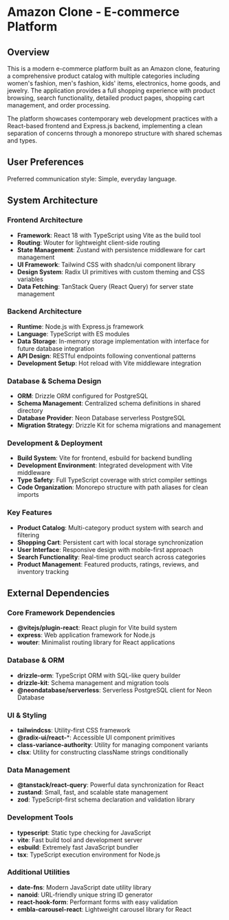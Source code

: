 # Amazon Clone - E-commerce Platform

## Overview

This is a modern e-commerce platform built as an Amazon clone, featuring a comprehensive product catalog with multiple categories including women's fashion, men's fashion, kids' items, electronics, home goods, and jewelry. The application provides a full shopping experience with product browsing, search functionality, detailed product pages, shopping cart management, and order processing.

The platform showcases contemporary web development practices with a React-based frontend and Express.js backend, implementing a clean separation of concerns through a monorepo structure with shared schemas and types.

## User Preferences

Preferred communication style: Simple, everyday language.

## System Architecture

### Frontend Architecture
- **Framework**: React 18 with TypeScript using Vite as the build tool
- **Routing**: Wouter for lightweight client-side routing
- **State Management**: Zustand with persistence middleware for cart management
- **UI Framework**: Tailwind CSS with shadcn/ui component library
- **Design System**: Radix UI primitives with custom theming and CSS variables
- **Data Fetching**: TanStack Query (React Query) for server state management

### Backend Architecture
- **Runtime**: Node.js with Express.js framework
- **Language**: TypeScript with ES modules
- **Data Storage**: In-memory storage implementation with interface for future database integration
- **API Design**: RESTful endpoints following conventional patterns
- **Development Setup**: Hot reload with Vite middleware integration

### Database & Schema Design
- **ORM**: Drizzle ORM configured for PostgreSQL
- **Schema Management**: Centralized schema definitions in shared directory
- **Database Provider**: Neon Database serverless PostgreSQL
- **Migration Strategy**: Drizzle Kit for schema migrations and management

### Development & Deployment
- **Build System**: Vite for frontend, esbuild for backend bundling
- **Development Environment**: Integrated development with Vite middleware
- **Type Safety**: Full TypeScript coverage with strict compiler settings
- **Code Organization**: Monorepo structure with path aliases for clean imports

### Key Features
- **Product Catalog**: Multi-category product system with search and filtering
- **Shopping Cart**: Persistent cart with local storage synchronization
- **User Interface**: Responsive design with mobile-first approach
- **Search Functionality**: Real-time product search across categories
- **Product Management**: Featured products, ratings, reviews, and inventory tracking

## External Dependencies

### Core Framework Dependencies
- **@vitejs/plugin-react**: React plugin for Vite build system
- **express**: Web application framework for Node.js
- **wouter**: Minimalist routing library for React applications

### Database & ORM
- **drizzle-orm**: TypeScript ORM with SQL-like query builder
- **drizzle-kit**: Schema management and migration tools
- **@neondatabase/serverless**: Serverless PostgreSQL client for Neon Database

### UI & Styling
- **tailwindcss**: Utility-first CSS framework
- **@radix-ui/react-***: Accessible UI component primitives
- **class-variance-authority**: Utility for managing component variants
- **clsx**: Utility for constructing className strings conditionally

### Data Management
- **@tanstack/react-query**: Powerful data synchronization for React
- **zustand**: Small, fast, and scalable state management
- **zod**: TypeScript-first schema declaration and validation library

### Development Tools
- **typescript**: Static type checking for JavaScript
- **vite**: Fast build tool and development server
- **esbuild**: Extremely fast JavaScript bundler
- **tsx**: TypeScript execution environment for Node.js

### Additional Utilities
- **date-fns**: Modern JavaScript date utility library
- **nanoid**: URL-friendly unique string ID generator
- **react-hook-form**: Performant forms with easy validation
- **embla-carousel-react**: Lightweight carousel library for React